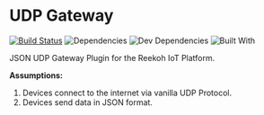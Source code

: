 # UDP Gateway

[![Build Status](https://travis-ci.org/Reekoh/udp-gateway.svg)](https://travis-ci.org/Reekoh/udp-gateway)
![Dependencies](https://img.shields.io/david/Reekoh/udp-gateway.svg)
![Dev Dependencies](https://img.shields.io/david/dev/Reekoh/udp-gateway.svg)
![Built With](https://img.shields.io/badge/built%20with-gulp-red.svg)

JSON UDP Gateway Plugin for the Reekoh IoT Platform.

**Assumptions:**

1. Devices connect to the internet via vanilla UDP Protocol.
2. Devices send data in JSON format.
